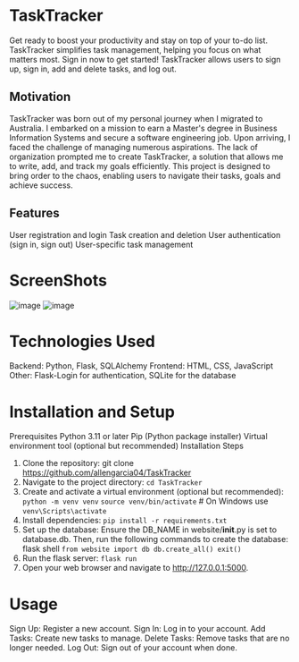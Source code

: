# TaskTracker
Get ready to boost your productivity and stay on top of your to-do list. TaskTracker simplifies task management, helping you focus on what matters most. Sign in now to get started! TaskTracker allows users to sign up, sign in, add and delete tasks, and log out.

## Motivation
TaskTracker was born out of my personal journey when I migrated to Australia. I embarked on a mission to earn a Master's degree in Business Information Systems and secure a software engineering job. Upon arriving, I faced the challenge of managing numerous aspirations. The lack of organization prompted me to create TaskTracker, a solution that allows me to write, add, and track my goals efficiently. This project is designed to bring order to the chaos, enabling users to navigate their tasks, goals and achieve success.

## Features
User registration and login
Task creation and deletion
User authentication (sign in, sign out)
User-specific task management

# ScreenShots
![image](https://github.com/allengarcia04/TaskTracker/assets/154303616/6e3d069a-51f0-4ab0-afc9-e1ba5b28cf7b)
![image](https://github.com/allengarcia04/TaskTracker/assets/154303616/48633d5a-5e17-4622-a6c0-77381454dea1)

# Technologies Used
Backend: Python, Flask, SQLAlchemy
Frontend: HTML, CSS, JavaScript
Other: Flask-Login for authentication, SQLite for the database

# Installation and Setup
Prerequisites
Python 3.11 or later
Pip (Python package installer)
Virtual environment tool (optional but recommended)
Installation Steps
1. Clone the repository: git clone https://github.com/allengarcia04/TaskTracker
2. Navigate to the project directory:
`cd TaskTracker`
4. Create and activate a virtual environment (optional but recommended):
`python -m venv venv`
`source venv/bin/activate`  # On Windows use `venv\Scripts\activate`
5. Install dependencies:
`pip install -r requirements.txt`
7. Set up the database:
Ensure the DB_NAME in website/__init__.py is set to database.db. Then, run the following commands to create the database: flask shell
`from website import db
db.create_all()
exit()`
8. Run the flask server:
`flask run`
10. Open your web browser and navigate to http://127.0.0.1:5000.

# Usage
Sign Up: Register a new account.
Sign In: Log in to your account.
Add Tasks: Create new tasks to manage.
Delete Tasks: Remove tasks that are no longer needed.
Log Out: Sign out of your account when done.




















